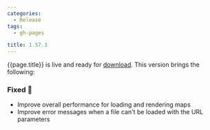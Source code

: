 ```yaml
---
categories:
  - Release
tags:
  - gh-pages

title: 1.57.3
---
```


{{page.title}} is live and ready for [download](https://github.com/MaibornWolff/codecharta/releases/tag/{{page.title}}). This version brings the following:

### Fixed 🐞

- Improve overall performance for loading and rendering maps
- Improve error messages when a file can't be loaded with the URL parameters

